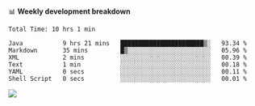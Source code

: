 

📊 **Weekly development breakdown**
<!--START_SECTION:waka-->

```text
Total Time: 10 hrs 1 min

Java           9 hrs 21 mins   ███████████████████████▒░   93.34 %
Markdown       35 mins         █▒░░░░░░░░░░░░░░░░░░░░░░░   05.96 %
XML            2 mins          ░░░░░░░░░░░░░░░░░░░░░░░░░   00.39 %
Text           1 min           ░░░░░░░░░░░░░░░░░░░░░░░░░   00.18 %
YAML           0 secs          ░░░░░░░░░░░░░░░░░░░░░░░░░   00.11 %
Shell Script   0 secs          ░░░░░░░░░░░░░░░░░░░░░░░░░   00.01 %
```

<!--END_SECTION:waka-->

<p align="left" dir="auto">
  <a href="#">
    <img src="https://github-readme-stats.vercel.app/api?username=JiHongYuan&show_icons=true&inc">
  </a>
</p>
